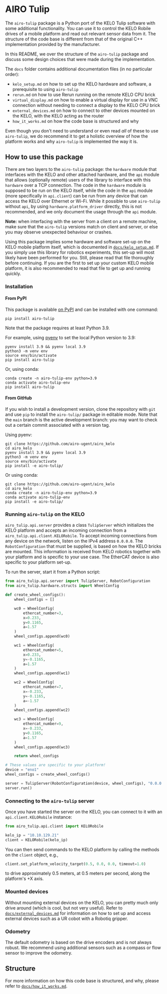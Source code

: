 # AIRO Tulip

The `airo-tulip` package is a Python port of the KELO Tulip software with some additional functionality.
You can use it to control the KELO Robile drives of a mobile platform and read out relevant sensor data from it.
The structure of the code base is different from that of the original C++ implementation provided by the manufacturer.

In this README, we over the structure of the `airo-tulip` package and discuss some design choices that were made during the implementation.

The `docs` folder contains additional documentation files (in no particular order):

- `kelo_setup.md` on how to set up the KELO hardware and software, a prerequisite to using `airo-tulip`
- `rerun.md` on how to use Rerun running on the remote KELO CPU brick
- `virtual_display.md` on how to enable a virtual display for use in a VNC connection without needing to connect a display to the KELO CPU brick
- `external_devices.md` on how to connect to other devices mounted on the KELO, with the KELO acting as the router
- `how_it_works.md` on how the code base is structured and why

Even though you don't need to understand or even read *all* of these to use `airo-tulip`,
we do recommend it to get a holistic overview of how the platform works and
why `airo-tulip` is implemented the way it is.

## How to use this package

There are two layers to the `airo-tulip` package: the `hardware` module that interfaces with the KELO and other attached hardware,
and the `api` module that allows (optionally remote) users of the library to interface with this `hardware` over a TCP connection.
The code in the `hardware` module is supposed to be run on the KELO itself, while the code in the `api` module (more specifically in `api.client`)
can be run from any device that can access the KELO over Ethernet or Wi-Fi. While it possible to use `airo-tulip` without
`api`, by using `hardware.platform_driver` directly, this is not recommended, and we only document the usage through the `api` module.

**Note:** when interfacing with the server from a client on a remote machine, make sure that the `airo-tulip` versions
match on client and server, or else you may observe unexpected behaviour or crashes.

Using this package implies some hardware and software set-up on the KELO mobile platform itself, which is documented
in [`docs/kelo_setup.md`](docs/kelo_setup.md). If you simply use this library for robotics experiments, this set-up
will most likely have been performed for you. Still, please read that file thoroughly before continuing.
If you are the first to set up your custom KELO mobile platform, it is also recommended to read that file to get
up and running quickly.

### Installation

#### From PyPI

This package is available [on PyPI](https://pypi.org/project/airo-tulip/) and can be installed with one command:

```shell
pip install airo-tulip
```

Note that the package requires at least Python 3.9.

For example, using [pyenv](https://github.com/pyenv) to set the local Python version to 3.9:

```shell
pyenv install 3.9 && pyenv local 3.9
python3 -m venv env
source env/bin/activate
pip install airo-tulip
```

Or, using conda:

```shell
conda create -n airo-tulip-env python=3.9
conda activate airo-tulip-env
pip install airo-tulip
```

#### From GitHub

If you wish to install a development version, clone the repository with `git` and use `pip` to install the `airo-tulip/` package
in editable mode.
Note that the `main` branch is the active development branch: you may want to check out a certain commit associated with
a version tag.

Using pyenv:

```shell
git clone https://github.com/airo-ugent/airo_kelo
cd airo_kelo
pyenv install 3.9 && pyenv local 3.9
python3 -m venv env
source env/bin/activate
pip install -e airo-tulip/
```

Or using conda:

```shell
git clone https://github.com/airo-ugent/airo_kelo
cd airo_kelo
conda create -n airo-tulip-env python=3.9
conda activate airo-tulip-env
pip install -e airo-tulip/
```

### Running `airo-tulip` on the KELO

`airo_tulip.api.server` provides a class `TulipServer` which initializes the KELO platform and accepts an incoming
connection from a `airo_tulip.api.client.KELORobile`. To accept incoming connections from any device on the network,
listen on the IPv4 address `0.0.0.0`. The `RobotConfiguration` that must be supplied, is based on how the KELO bricks
are mounted. This information is received from KELO robotics together with your platform and is specific to your use case.
The EtherCAT device is also specific to your platform set-up.

To run the server, start it from a Python script:

```python
from airo_tulip.api.server import TulipServer, RobotConfiguration
from airo_tulip.hardware.structs import WheelConfig

def create_wheel_configs():
    wheel_configs = []

    wc0 = WheelConfig(
        ethercat_number=3,
        x=0.233,
        y=0.1165,
        a=1.57
    )
    wheel_configs.append(wc0)

    wc1 = WheelConfig(
        ethercat_number=5,
        x=0.233,
        y=-0.1165,
        a=1.57
    )
    wheel_configs.append(wc1)

    wc2 = WheelConfig(
        ethercat_number=7,
        x=-0.233,
        y=-0.1165,
        a=-1.57
    )
    wheel_configs.append(wc2)

    wc3 = WheelConfig(
        ethercat_number=9,
        x=-0.233,
        y=0.1165,
        a=1.57
    )
    wheel_configs.append(wc3)

    return wheel_configs

# These values are specific to your platform!
device = "eno1"
wheel_configs = create_wheel_configs()

server = TulipServer(RobotConfiguration(device, wheel_configs), "0.0.0.0")
server.run()
```

### Connecting to the `airo-tulip` server

Once you have started the server on the KELO, you can connect to it with an `api.client.KELORobile` instance:

```python
from airo_tulip.api.client import KELORobile

kelo_ip = "10.10.129.21"
client = KELORobile(kelo_ip)
```

You can then send commands to the KELO platform by calling the methods on the `client` object, e.g.,

```python
client.set_platform_velocity_target(0.5, 0.0, 0.0, timeout=1.0)
```

to drive approximately 0.5 meters, at 0.5 meters per second, along the platform's +X axis.

### Mounted devices

Without mounting external devices on the KELO, you can pretty much only drive around (which is cool, but not very useful).
Refer to [`docs/external_devices.md`](docs/external_devices.md) for information on how to set up and access external devices
such as a UR cobot with a Robotiq gripper.

### Odometry
The default odometry is based on the drive encoders and is not always robust. We recommend using additional sensors such as a compass or flow sensor to improve the odometry.

## Structure

For more information on how this code base is structured, and why, please refer to [`docs/how_it_works.md`](docs/how_it_works.md).
